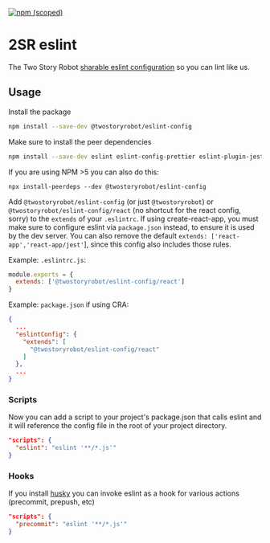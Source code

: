 [![npm (scoped)](https://img.shields.io/npm/v/@twostoryrobot/eslint-config.svg)](https://www.npmjs.com/package/@twostoryrobot/eslint-config)

# 2SR eslint

The Two Story Robot [sharable eslint configuration](https://eslint.org/docs/developer-guide/shareable-configs#using-a-shareable-config)
so you can lint like us.

## Usage

Install the package

```bash
npm install --save-dev @twostoryrobot/eslint-config
```

Make sure to install the peer dependencies

```bash
npm install --save-dev eslint eslint-config-prettier eslint-plugin-jest eslint-plugin-react
```

If you are using NPM >5 you can also do this:

    npx install-peerdeps --dev @twostoryrobot/eslint-config

Add `@twostoryrobot/eslint-config` (or just `@twostoryrobot`) or
`@twostoryrobot/eslint-config/react` (no shortcut for the react config, sorry)
to the `extends` of your `.eslintrc`. If using create-react-app, you must make
sure to configure eslint via `package.json` instead, to ensure it is used by the
dev server. You can also remove the default `extends: ['react-app','react-app/jest'`],
since this config also includes those rules.

Example: `.eslintrc.js`:

```javascript
module.exports = {
  extends: ['@twostoryrobot/eslint-config/react']
}
```

Example: `package.json` if using CRA:

```json
{
  ...
  "eslintConfig": {
    "extends": [
      "@twostoryrobot/eslint-config/react"
    ]
  },
  ...
}
```

### Scripts

Now you can add a script to your project's package.json that calls eslint and
it will reference the config file in the root of your project directory.

```json
"scripts": {
  "eslint": "eslint '**/*.js'"
}
```

### Hooks

If you install [husky](https://github.com/typicode/husky) you can invoke eslint
as a hook for various actions (precommit, prepush, etc)

```json
"scripts": {
  "precommit": "eslint '**/*.js'"
}
```
